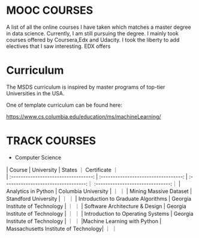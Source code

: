 # MOOC COURSES

A list of all the online courses I have taken which matches a master degree in data science. 
Currently, I am still pursuing the degree. I mainly took courses offered by Coursera,Edx and Udacity. I took the liberty to add electives that I saw interesting. 
EDX offers 

# Curriculum

The MSDS curriculum is inspired by master programs of top-tier Universities in the USA.  

One of template curriculum can be found here:

https://www.cs.columbia.edu/education/ms/machineLearning/





# TRACK COURSES


- Computer Science 

|  Course                              |  University                          | States                              ｜ Certificate                      ｜       
| :----------------------------------: | :----------------------------------: | :----------------------------------:｜ :-------------------------------:｜
| Analytics in Python                  | Columbia University                  |                                     ｜                                  ｜
| Mining Massive Dataset               | Standford University                 |                                     ｜                                  ｜
| Introduction to Graduate Algorithms  | Georgia Institute of Technology      |                                     ｜                                  ｜
| Software Architecture & Design       | Georgia Institute of Technology      |                                     ｜                                  ｜
| Introduction to Operating Systems    | Georgia Institute of Technology      |                                     ｜                                  ｜
|Machine Learning with Python          | Massachusetts Institute of Technology|                                     ｜                                  ｜





